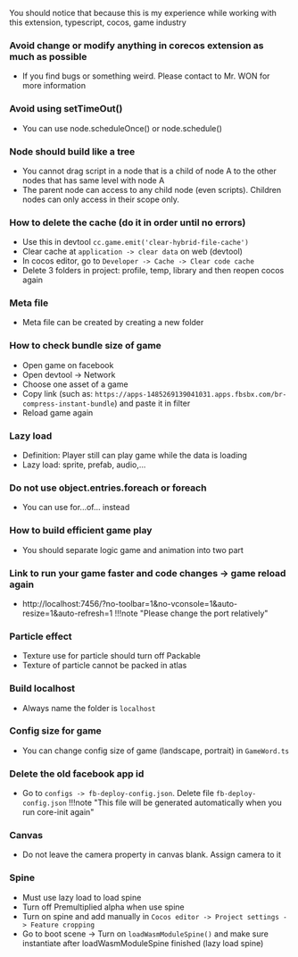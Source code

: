 You should notice that because this is my experience while working with this extension, typescript, cocos, game industry
### Avoid change or modify anything in corecos extension as much as possible
- If you find bugs or something weird. Please contact to Mr. WON for more information
### Avoid using setTimeOut()
- You can use node.scheduleOnce() or node.schedule()
### Node should build like a tree 
- You cannot drag script in a node that is a child of node A to the other nodes that has same level with node A
- The parent node can access to any child node (even scripts). Children nodes can only access in their scope only.
### How to delete the cache (do it in order until no errors)
- Use this in devtool `cc.game.emit('clear-hybrid-file-cache')`
- Clear cache at `application -> clear data` on web (devtool)
- In cocos editor, go to `Developer -> Cache -> Clear code cache`
- Delete 3 folders in project: profile, temp, library and then reopen cocos again
### Meta file
- Meta file can be created by creating a new folder 
### How to check bundle size of game
- Open game on facebook
- Open devtool -> Network
- Choose one asset of a game
- Copy link (such as: `https://apps-1485269139041031.apps.fbsbx.com/br-compress-instant-bundle`) and paste it in filter
- Reload game again
### Lazy load
- Definition: Player still can play game while the data is loading
- Lazy load: sprite, prefab, audio,...
### Do not use object.entries.foreach or foreach
- You can use for...of... instead
### How to build efficient game play
- You should separate logic game and animation into two part
### Link to run your game faster and code changes -> game reload again
- http://localhost:7456/?no-toolbar=1&no-vconsole=1&auto-resize=1&auto-refresh=1
!!!note "Please change the port relatively"
### Particle effect
- Texture use for particle should turn off Packable
- Texture of particle cannot be packed in atlas
### Build localhost
- Always name the folder is `localhost`
### Config size for game
- You can change config size of game (landscape, portrait) in `GameWord.ts`
### Delete the old facebook app id
- Go to `configs -> fb-deploy-config.json`. Delete file `fb-deploy-config.json`
!!!note "This file will be generated automatically when you run core-init again" 
### Canvas
- Do not leave the camera property in canvas blank. Assign camera to it
### Spine
- Must use lazy load to load spine
- Turn off Premultiplied alpha when use spine
- Turn on spine and add manually in `Cocos editor -> Project settings -> Feature cropping`
- Go to boot scene -> Turn on `loadWasmModuleSpine()` and make sure instantiate after loadWasmModuleSpine finished (lazy load spine)

